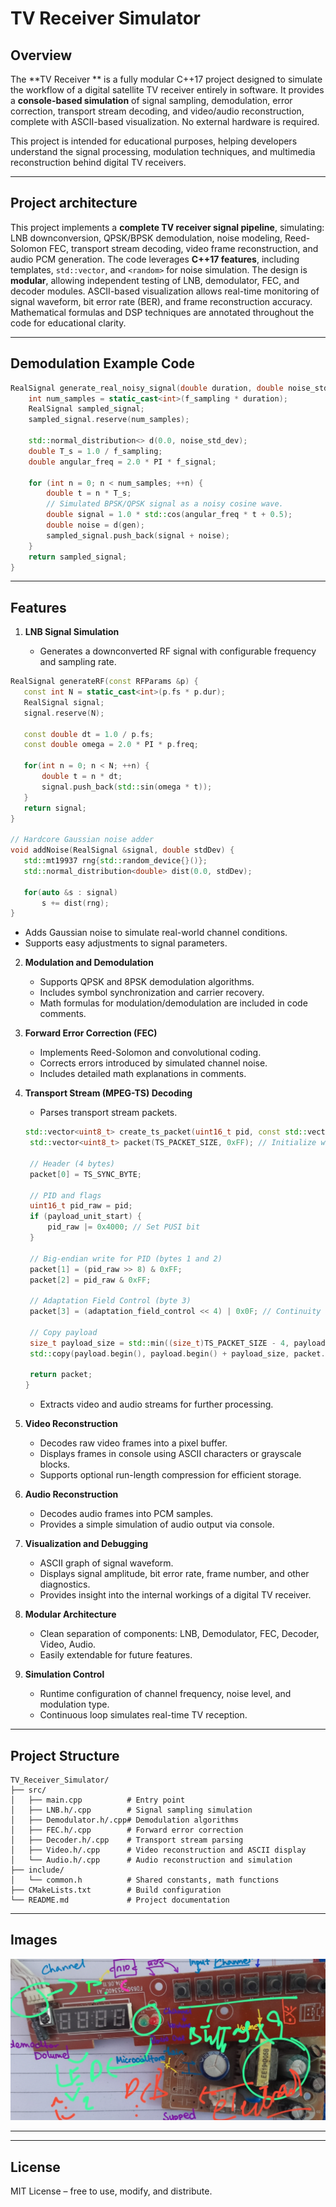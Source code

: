 # TV Receiver Simulator

## Overview

The **TV Receiver ** is a fully modular C++17 project designed to simulate the workflow of a digital satellite TV receiver entirely in software. It provides a **console-based simulation** of signal sampling, demodulation, error correction, transport stream decoding, and video/audio reconstruction, complete with ASCII-based visualization. No external hardware is required.

This project is intended for educational purposes, helping developers understand the signal processing, modulation techniques, and multimedia reconstruction behind digital TV receivers.

---

## Project architecture

This project implements a **complete TV receiver signal pipeline**, simulating: LNB downconversion, QPSK/BPSK demodulation, noise modeling, Reed-Solomon FEC, transport stream decoding, video frame reconstruction, and audio PCM generation. The code leverages **C++17 features**, including templates, `std::vector`, and `<random>` for noise simulation. The design is **modular**, allowing independent testing of LNB, demodulator, FEC, and decoder modules. ASCII-based visualization allows real-time monitoring of signal waveform, bit error rate (BER), and frame reconstruction accuracy. Mathematical formulas and DSP techniques are annotated throughout the code for educational clarity.

---

## Demodulation Example Code

```cpp
RealSignal generate_real_noisy_signal(double duration, double noise_std_dev) {
    int num_samples = static_cast<int>(f_sampling * duration);
    RealSignal sampled_signal;
    sampled_signal.reserve(num_samples);

    std::normal_distribution<> d(0.0, noise_std_dev);
    double T_s = 1.0 / f_sampling;
    double angular_freq = 2.0 * PI * f_signal;

    for (int n = 0; n < num_samples; ++n) {
        double t = n * T_s;
        // Simulated BPSK/QPSK signal as a noisy cosine wave.
        double signal = 1.0 * std::cos(angular_freq * t + 0.5);
        double noise = d(gen);
        sampled_signal.push_back(signal + noise);
    }
    return sampled_signal;
}
```
---

## Features

1. **LNB Signal Simulation**

   - Generates a downconverted RF signal with configurable frequency and sampling rate.

 ```cpp
RealSignal generateRF(const RFParams &p) {
    const int N = static_cast<int>(p.fs * p.dur);
    RealSignal signal; 
    signal.reserve(N);

    const double dt = 1.0 / p.fs;
    const double omega = 2.0 * PI * p.freq;

    for(int n = 0; n < N; ++n) {
        double t = n * dt;
        signal.push_back(std::sin(omega * t));
    }
    return signal;
}

// Hardcore Gaussian noise adder
void addNoise(RealSignal &signal, double stdDev) {
    std::mt19937 rng{std::random_device{}()};
    std::normal_distribution<double> dist(0.0, stdDev);

    for(auto &s : signal) 
        s += dist(rng);
}
```

     
  - Adds Gaussian noise to simulate real-world channel conditions.
   - Supports easy adjustments to signal parameters.

2. **Modulation and Demodulation**

   - Supports QPSK and 8PSK demodulation algorithms.
   - Includes symbol synchronization and carrier recovery.
   - Math formulas for modulation/demodulation are included in code comments.

3. **Forward Error Correction (FEC)**

   - Implements Reed-Solomon and convolutional coding.
   - Corrects errors introduced by simulated channel noise.
   - Includes detailed math explanations in comments.

4. **Transport Stream (MPEG-TS) Decoding**

   - Parses transport stream packets.
   
   ```cpp
   std::vector<uint8_t> create_ts_packet(uint16_t pid, const std::vector<uint8_t>& payload, bool payload_unit_start = false, uint8_t adaptation_field_control = 1) {
    std::vector<uint8_t> packet(TS_PACKET_SIZE, 0xFF); // Initialize with padding (0xFF)
    
    // Header (4 bytes)
    packet[0] = TS_SYNC_BYTE;
    
    // PID and flags
    uint16_t pid_raw = pid;
    if (payload_unit_start) {
        pid_raw |= 0x4000; // Set PUSI bit
    }
    
    // Big-endian write for PID (bytes 1 and 2)
    packet[1] = (pid_raw >> 8) & 0xFF;
    packet[2] = pid_raw & 0xFF;
    
    // Adaptation Field Control (byte 3)
    packet[3] = (adaptation_field_control << 4) | 0x0F; // Continuity counter 0xF for simplicity
    
    // Copy payload
    size_t payload_size = std::min((size_t)TS_PACKET_SIZE - 4, payload.size());
    std::copy(payload.begin(), payload.begin() + payload_size, packet.begin() + 4);
    
    return packet;
   }
   ```




   - Extracts video and audio streams for further processing.

5. **Video Reconstruction**

   - Decodes raw video frames into a pixel buffer.
   - Displays frames in console using ASCII characters or grayscale blocks.
   - Supports optional run-length compression for efficient storage.

6. **Audio Reconstruction**

   - Decodes audio frames into PCM samples.
   - Provides a simple simulation of audio output via console.

7. **Visualization and Debugging**

   - ASCII graph of signal waveform.
   - Displays signal amplitude, bit error rate, frame number, and other diagnostics.
   - Provides insight into the internal workings of a digital TV receiver.

8. **Modular Architecture**

   - Clean separation of components: LNB, Demodulator, FEC, Decoder, Video, Audio.
   - Easily extendable for future features.

9. **Simulation Control**

   - Runtime configuration of channel frequency, noise level, and modulation type.
   - Continuous loop simulates real-time TV reception.

---

## Project Structure

```
TV_Receiver_Simulator/
├── src/
│   ├── main.cpp          # Entry point
│   ├── LNB.h/.cpp        # Signal sampling simulation
│   ├── Demodulator.h/.cpp# Demodulation algorithms
│   ├── FEC.h/.cpp        # Forward error correction
│   ├── Decoder.h/.cpp    # Transport stream parsing
│   ├── Video.h/.cpp      # Video reconstruction and ASCII display
│   └── Audio.h/.cpp      # Audio reconstruction and simulation
├── include/
│   └── common.h          # Shared constants, math functions
├── CMakeLists.txt        # Build configuration
└── README.md             # Project documentation
```

---

## Images
![Video Frame ASCII](images/front.png)


---

---

## License

MIT License – free to use, modify, and distribute.
